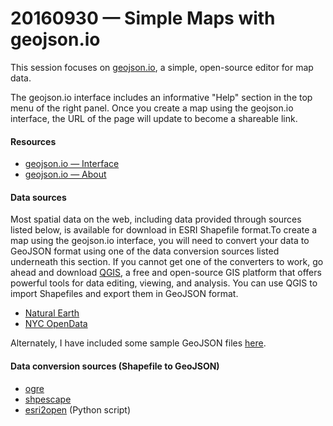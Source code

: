 # 20160930 &mdash; Simple Maps with geojson.io

This session focuses on [geojson.io](http://geojson.io/about.html), a simple, open-source editor for map data.

The geojson.io interface includes an informative "Help" section in the top menu of the right panel. Once you create a map using the geojson.io interface, the URL of the page will update to become a shareable link.

#### Resources

* [geojson.io &mdash; Interface](http://geojson.io/)
* [geojson.io &mdash; About](http://geojson.io/about.html)

#### Data sources

Most spatial data on the web, including data provided through sources listed below, is available for download in ESRI Shapefile format.To create a map using the geojson.io interface, you will need to convert your data to GeoJSON format using one of the data conversion sources listed underneath this section. If you cannot get one of the converters to work, go ahead and download [QGIS](http://qgis.org/en/site/), a free and open-source GIS platform that offers powerful tools for data editing, viewing, and analysis. You can use QGIS to import Shapefiles and export them in GeoJSON format. 

* [Natural Earth](http://www.naturalearthdata.com/downloads/)
* [NYC OpenData](https://nycopendata.socrata.com/)

Alternately, I have included some sample GeoJSON files [here](https://github.com/emilyfuhrman/map-club/tree/master/2016_Fall/Session_02/Data).

#### Data conversion sources (Shapefile to GeoJSON)

* [ogre](http://ogre.adc4gis.com/)
* [shpescape](http://www.shpescape.com/)
* [esri2open](https://github.com/project-open-data/esri2open) (Python script)